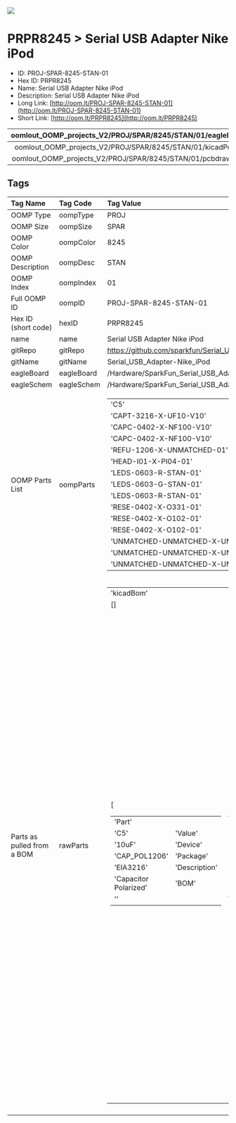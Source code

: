 


  
![][im]
# PRPR8245 > Serial USB Adapter Nike iPod

- ID: PROJ-SPAR-8245-STAN-01
- Hex ID: PRPR8245
- Name: Serial USB Adapter Nike iPod
- Description: Serial USB Adapter Nike iPod
- Long Link: [http://oom.lt/PROJ-SPAR-8245-STAN-01](http://oom.lt/PROJ-SPAR-8245-STAN-01)
- Short Link: [http://oom.lt/PRPR8245](http://oom.lt/PRPR8245)
  

|oomlout_OOMP_projects_V2/PROJ/SPAR/8245/STAN/01/eagleImage.png|oomlout_OOMP_projects_V2/PROJ/SPAR/8245/STAN/01/eagleSchemImage.png|oomlout_OOMP_projects_V2/PROJ/SPAR/8245/STAN/01/kicadPcb3dFront.png|oomlout_OOMP_projects_V2/PROJ/SPAR/8245/STAN/01/kicadPcb3dBack.png|
| :---: | :---: | :---: | :---: |
|oomlout_OOMP_projects_V2/PROJ/SPAR/8245/STAN/01/kicadPcb3d.png|oomlout_OOMP_projects_V2/PROJ/SPAR/8245/STAN/01/bomBack.png|oomlout_OOMP_projects_V2/PROJ/SPAR/8245/STAN/01/bomFront.png|oomlout_OOMP_projects_V2/PROJ/SPAR/8245/STAN/01/pcbdraw.svg|
|oomlout_OOMP_projects_V2/PROJ/SPAR/8245/STAN/01/pcbdrawBack.svg||||

## Tags
  

|Tag Name|Tag Code|Tag Value|
| :--- | :--- | :--- |
|OOMP Type|oompType|PROJ|
|OOMP Size|oompSize|SPAR|
|OOMP Color|oompColor|8245|
|OOMP Description|oompDesc|STAN|
|OOMP Index|oompIndex|01|
|Full OOMP ID|oompID|PROJ-SPAR-8245-STAN-01|
|Hex ID (short code)|hexID|PRPR8245|
|name|name|Serial USB Adapter Nike iPod|
|gitRepo|gitRepo|https://github.com/sparkfun/Serial_USB_Adapter-Nike_iPod|
|gitName|gitName|Serial_USB_Adapter-Nike_iPod|
|eagleBoard|eagleBoard|/Hardware/SparkFun_Serial_USB_Adapter-iPodNike.brd|
|eagleSchem|eagleSchem|/Hardware/SparkFun_Serial_USB_Adapter-iPodNike.sch|
|OOMP Parts List|oompParts|<table><tr><td>'C5'</td></tr><tr><td> 'CAPT-3216-X-UF10-V10'</td><td> 'C11'</td></tr><tr><td> 'CAPC-0402-X-NF100-V10'</td><td> 'C14'</td></tr><tr><td> 'CAPC-0402-X-NF100-V10'</td><td> 'F1'</td></tr><tr><td> 'REFU-1206-X-UNMATCHED-01'</td><td> 'JP1'</td></tr><tr><td> 'HEAD-I01-X-PI04-01'</td><td> 'LED2'</td></tr><tr><td> 'LEDS-0603-R-STAN-01'</td><td> 'LED3'</td></tr><tr><td> 'LEDS-0603-G-STAN-01'</td><td> 'POWER'</td></tr><tr><td> 'LEDS-0603-R-STAN-01'</td><td> 'R1'</td></tr><tr><td> 'RESE-0402-X-O331-01'</td><td> 'R2'</td></tr><tr><td> 'RESE-0402-X-O102-01'</td><td> 'R3'</td></tr><tr><td> 'RESE-0402-X-O102-01'</td><td> 'U$2'</td></tr><tr><td> 'UNMATCHED-UNMATCHED-X-UNMATCHED-01'</td><td> 'U1'</td></tr><tr><td> 'UNMATCHED-UNMATCHED-X-UNMATCHED-01'</td><td> 'X1'</td></tr><tr><td> 'UNMATCHED-UNMATCHED-X-UNMATCHED-01'</td></tr></table>|
|Parts as pulled from a BOM|rawParts|<table><tr><td>'kicadBom'</td></tr><tr><td> []</td><td> 'eagleBom'</td></tr><tr><td> [<table><tr><td>'Part'</td></tr><tr><td> 'C5'</td><td> 'Value'</td></tr><tr><td> '10uF'</td><td> 'Device'</td></tr><tr><td> 'CAP_POL1206'</td><td> 'Package'</td></tr><tr><td> 'EIA3216'</td><td> 'Description'</td></tr><tr><td> 'Capacitor Polarized'</td><td> 'BOM'</td></tr><tr><td> ''</td></tr></table></td><td> <table><tr><td>'Part'</td></tr><tr><td> 'C11'</td><td> 'Value'</td></tr><tr><td> '0.1uF'</td><td> 'Device'</td></tr><tr><td> 'CAP0402'</td><td> 'Package'</td></tr><tr><td> 'C0402'</td><td> 'Description'</td></tr><tr><td> 'Capacitor'</td><td> 'BOM'</td></tr><tr><td> ''</td></tr></table></td><td> <table><tr><td>'Part'</td></tr><tr><td> 'C14'</td><td> 'Value'</td></tr><tr><td> '0.1uF'</td><td> 'Device'</td></tr><tr><td> 'CAP0402'</td><td> 'Package'</td></tr><tr><td> 'C0402'</td><td> 'Description'</td></tr><tr><td> 'Capacitor'</td><td> 'BOM'</td></tr><tr><td> ''</td></tr></table></td><td> <table><tr><td>'Part'</td></tr><tr><td> 'F1'</td><td> 'Value'</td></tr><tr><td> '500mA-PTC'</td><td> 'Device'</td></tr><tr><td> 'PTCSMD'</td><td> 'Package'</td></tr><tr><td> 'PTC-1206'</td><td> 'Description'</td></tr><tr><td> 'Resettable Fuse PTC'</td><td> 'BOM'</td></tr><tr><td> ''</td></tr></table></td><td> <table><tr><td>'Part'</td></tr><tr><td> 'JP1'</td><td> 'Value'</td></tr><tr><td> ''</td><td> 'Device'</td></tr><tr><td> 'M04PTH'</td><td> 'Package'</td></tr><tr><td> '1X04'</td><td> 'Description'</td></tr><tr><td> 'Header 4'</td><td> 'BOM'</td></tr><tr><td> ''</td></tr></table></td><td> <table><tr><td>'Part'</td></tr><tr><td> 'LED2'</td><td> 'Value'</td></tr><tr><td> 'Red'</td><td> 'Device'</td></tr><tr><td> 'LED0603'</td><td> 'Package'</td></tr><tr><td> 'LED-0603'</td><td> 'Description'</td></tr><tr><td> 'LEDs'</td><td> 'BOM'</td></tr><tr><td> ''</td></tr></table></td><td> <table><tr><td>'Part'</td></tr><tr><td> 'LED3'</td><td> 'Value'</td></tr><tr><td> 'Green'</td><td> 'Device'</td></tr><tr><td> 'LED0603'</td><td> 'Package'</td></tr><tr><td> 'LED-0603'</td><td> 'Description'</td></tr><tr><td> 'LEDs'</td><td> 'BOM'</td></tr><tr><td> ''</td></tr></table></td><td> <table><tr><td>'Part'</td></tr><tr><td> 'POWER'</td><td> 'Value'</td></tr><tr><td> 'Red'</td><td> 'Device'</td></tr><tr><td> 'LED0603'</td><td> 'Package'</td></tr><tr><td> 'LED-0603'</td><td> 'Description'</td></tr><tr><td> 'LEDs'</td><td> 'BOM'</td></tr><tr><td> ''</td></tr></table></td><td> <table><tr><td>'Part'</td></tr><tr><td> 'R1'</td><td> 'Value'</td></tr><tr><td> '330'</td><td> 'Device'</td></tr><tr><td> 'RESISTOR0402'</td><td> 'Package'</td></tr><tr><td> 'C0402'</td><td> 'Description'</td></tr><tr><td> 'Resistor'</td><td> 'BOM'</td></tr><tr><td> ''</td></tr></table></td><td> <table><tr><td>'Part'</td></tr><tr><td> 'R2'</td><td> 'Value'</td></tr><tr><td> '1K'</td><td> 'Device'</td></tr><tr><td> 'RESISTOR0402'</td><td> 'Package'</td></tr><tr><td> 'C0402'</td><td> 'Description'</td></tr><tr><td> 'Resistor'</td><td> 'BOM'</td></tr><tr><td> ''</td></tr></table></td><td> <table><tr><td>'Part'</td></tr><tr><td> 'R3'</td><td> 'Value'</td></tr><tr><td> '1K'</td><td> 'Device'</td></tr><tr><td> 'RESISTOR0402'</td><td> 'Package'</td></tr><tr><td> 'C0402'</td><td> 'Description'</td></tr><tr><td> 'Resistor'</td><td> 'BOM'</td></tr><tr><td> ''</td></tr></table></td><td> <table><tr><td>'Part'</td></tr><tr><td> 'SJ1'</td><td> 'Value'</td></tr><tr><td> 'SOLDERJUMPERNC2'</td><td> 'Device'</td></tr><tr><td> 'SOLDERJUMPERNC2'</td><td> 'Package'</td></tr><tr><td> 'SJ_2S'</td><td> 'Description'</td></tr><tr><td> 'Solder Jumper'</td><td> 'BOM'</td></tr><tr><td> ''</td></tr></table></td><td> <table><tr><td>'Part'</td></tr><tr><td> 'U$1'</td><td> 'Value'</td></tr><tr><td> 'STAND-OFF'</td><td> 'Device'</td></tr><tr><td> 'STAND-OFF'</td><td> 'Package'</td></tr><tr><td> 'STAND-OFF'</td><td> 'Description'</td></tr><tr><td> 'Stand Off'</td><td> 'BOM'</td></tr><tr><td> ''</td></tr></table></td><td> <table><tr><td>'Part'</td></tr><tr><td> 'U$2'</td><td> 'Value'</td></tr><tr><td> 'IPOD_CONNECTOR_FEMALE'</td><td> 'Device'</td></tr><tr><td> 'IPOD_CONNECTOR_FEMALE'</td><td> 'Package'</td></tr><tr><td> 'IPOD_FEMALE_CONNECTOR'</td><td> 'Description'</td></tr><tr><td> 'iPod Female Connector'</td><td> 'BOM'</td></tr><tr><td> ''</td></tr></table></td><td> <table><tr><td>'Part'</td></tr><tr><td> 'U$3'</td><td> 'Value'</td></tr><tr><td> 'LOGO-SFENEW'</td><td> 'Device'</td></tr><tr><td> 'LOGO-SFENEW'</td><td> 'Package'</td></tr><tr><td> 'SFE-NEW-WEBLOGO'</td><td> 'Description'</td></tr><tr><td> 'Spark Fun Electronics PCB Logo'</td><td> 'BOM'</td></tr><tr><td> ''</td></tr></table></td><td> <table><tr><td>'Part'</td></tr><tr><td> 'U$4'</td><td> 'Value'</td></tr><tr><td> 'FIDUCIAL1X2'</td><td> 'Device'</td></tr><tr><td> 'FIDUCIAL1X2'</td><td> 'Package'</td></tr><tr><td> 'FIDUCIAL-1X2'</td><td> 'Description'</td></tr><tr><td> 'Fiducial Alignment Points'</td><td> 'BOM'</td></tr><tr><td> ''</td></tr></table></td><td> <table><tr><td>'Part'</td></tr><tr><td> 'U$5'</td><td> 'Value'</td></tr><tr><td> 'STAND-OFF'</td><td> 'Device'</td></tr><tr><td> 'STAND-OFF'</td><td> 'Package'</td></tr><tr><td> 'STAND-OFF'</td><td> 'Description'</td></tr><tr><td> 'Stand Off'</td><td> 'BOM'</td></tr><tr><td> ''</td></tr></table></td><td> <table><tr><td>'Part'</td></tr><tr><td> 'U$6'</td><td> 'Value'</td></tr><tr><td> 'STAND-OFF'</td><td> 'Device'</td></tr><tr><td> 'STAND-OFF'</td><td> 'Package'</td></tr><tr><td> 'STAND-OFF'</td><td> 'Description'</td></tr><tr><td> 'Stand Off'</td><td> 'BOM'</td></tr><tr><td> ''</td></tr></table></td><td> <table><tr><td>'Part'</td></tr><tr><td> 'U$7'</td><td> 'Value'</td></tr><tr><td> 'STAND-OFF'</td><td> 'Device'</td></tr><tr><td> 'STAND-OFF'</td><td> 'Package'</td></tr><tr><td> 'STAND-OFF'</td><td> 'Description'</td></tr><tr><td> 'Stand Off'</td><td> 'BOM'</td></tr><tr><td> ''</td></tr></table></td><td> <table><tr><td>'Part'</td></tr><tr><td> 'U$8'</td><td> 'Value'</td></tr><tr><td> 'FIDUCIAL1X2'</td><td> 'Device'</td></tr><tr><td> 'FIDUCIAL1X2'</td><td> 'Package'</td></tr><tr><td> 'FIDUCIAL-1X2'</td><td> 'Description'</td></tr><tr><td> 'Fiducial Alignment Points'</td><td> 'BOM'</td></tr><tr><td> ''</td></tr></table></td><td> <table><tr><td>'Part'</td></tr><tr><td> 'U$9'</td><td> 'Value'</td></tr><tr><td> 'CREATIVE_COMMONS'</td><td> 'Device'</td></tr><tr><td> 'CREATIVE_COMMONS'</td><td> 'Package'</td></tr><tr><td> 'CREATIVE_COMMONS'</td><td> 'Description'</td></tr><tr><td> ''</td><td> 'BOM'</td></tr><tr><td> ''</td></tr></table></td><td> <table><tr><td>'Part'</td></tr><tr><td> 'U1'</td><td> 'Value'</td></tr><tr><td> 'FT232RL-BASICSSOP'</td><td> 'Device'</td></tr><tr><td> 'FT232RL-BASICSSOP'</td><td> 'Package'</td></tr><tr><td> 'SSOP28DB'</td><td> 'Description'</td></tr><tr><td> 'USB UART'</td><td> 'BOM'</td></tr><tr><td> ''</td></tr></table></td><td> <table><tr><td>'Part'</td></tr><tr><td> 'X1'</td><td> 'Value'</td></tr><tr><td> 'USBSMD'</td><td> 'Device'</td></tr><tr><td> 'USBSMD'</td><td> 'Package'</td></tr><tr><td> 'USB-MINIB'</td><td> 'Description'</td></tr><tr><td> 'USB Connectors'</td><td> 'BOM'</td></tr><tr><td> ''</td></tr></table>]</td></tr></table>|
||||



[im]: PROJ/SPAR/8245/STAN/01/kicadPcb3d_450.png

